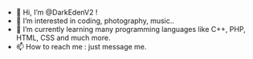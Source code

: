 - 👋 Hi, I’m @DarkEdenV2 !
- 👀 I’m interested in coding, photography, music..
- 🌱 I’m currently learning many programming languages like C++, PHP, HTML, CSS and much more.
- 📫 How to reach me : just message me.
<!--- - 💞️ I’m looking to collaborate on ... --->

<!---
DarkEdenV2/DarkEdenV2 is a ✨ special ✨ repository because its `README.md` (this file) appears on your GitHub profile.
You can click the Preview link to take a look at your changes.
--->
